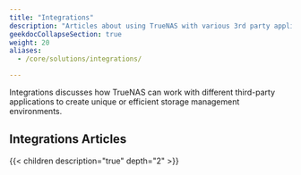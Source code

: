 ```yaml
---
title: "Integrations"
description: "Articles about using TrueNAS with various 3rd party applications."
geekdocCollapseSection: true
weight: 20
aliases:
  - /core/solutions/integrations/

---
```


Integrations discusses how TrueNAS can work with different third-party applications to create unique or efficient storage management environments.

## Integrations Articles

{{< children description="true" depth="2" >}}
